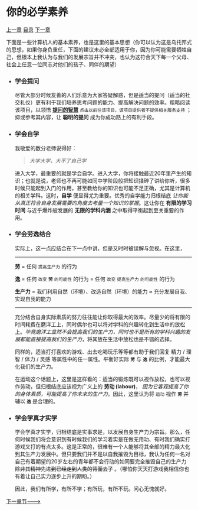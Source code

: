 # 你的必学素养

[上一章]() [目录](./index.md) [下一章]()

下面是一些计算机人的基本素养，也是这里的基本思想（你可以认为这是乌托邦式的思想，如果你身负重任，下面的建议未必全部适用于你，因为你可能需要牺牲自己，但根本上我认为与我们的发展宗旨并不冲突，也认为这符合天下每一个父母、社会上任意一位同志对他们的孩子、同伴的期望）

* ### **学会提问**
    
    尽管大部分时候友善的人们乐意为大家答疑解惑，但是适当的提问（适当的社交礼仪）更有利于我们培养思考问题的能力、提高解决问题的效率。粗略阅读该项目，以领悟 [**提问的智慧**](http://git.io/how2ask) `点击以前往该项目，该项目提供者不提供相关服务支持` ；抑或参考其内容，让 **聪明的提问** 成为你成功路上的有利手段。

* ### **学会自学**

    我敬爱的数分老师说得好：

    > *大学大学，大不了自己学*

    进入大学，最重要的就是学会自学。进入大学，你将接触最近20年里产生的知识；也就是说，老师也不再可能如同中学阶段般把知识揉碎了讲给你听，很多时候只能起到入门的作用，甚至教给你的知识也可能不足正确，尤其是计算机的相关学科。这时，**自学** 便显得尤为重要。优秀的自学能力归根结底 *让你能从真正符合自身发展需要的角度去考量一个知识的掌握*。这让你在 **有限的学习时间** 与近乎爆炸般发展的 **无限的学科内涵** 之中取得平衡起到至关重要的作用。

* ### **学会劳逸结合**

    实际上，这一点应结合在下一点中讲，但是又时时被误解与忽视。在这里，

    ***

    **劳** = 任何 `提高生产力` 的行为
    
    **逸** = 任何 `改变` **`劳`** `的可能性` 的行为 = 任何 `改变` `提高生产力` `的可能性` 的行为

    **生产力** = 我们利用自然（环境）、改造自然（环境）的能力 ≈ 充分发展自我、实现自我的能力
    
    ***

    充分结合自身实际素质的努力往往能让你取得最大的效率。尽量少的将有限的时间耗费在磨洋工上，同时偶尔也可以将对学科的兴趣转化到生活中的放松上。*毕竟磨洋工显然不会提高我们的生产力，同时也不是所有的学科兴趣的发展都能直接提高我们的生产力*，将其放在生活中放松也是不错的选择。

    同样的，适当打打喜欢的游戏、出去吃喝玩乐等等都有助于我们回复 精力 / 理智 / 体力 / 灵感 等属性中的任一属性。平衡好实际 **`劳`** 与 **`逸`** 的比例，才能最大化我们的生产力。
    
    在运动这个话题上，这里是这样看的：适当的锻炼既可以视作放松，也可以视作劳动，但归根结底应该视为广义上的 **劳动 (labour)**， *因为它客观提高了你的身体素质，可能提高了你未来的生产力*。因此，这里认为将 `运动` 视作 **`劳`** 并辅以 **`逸`** 是合理的。

* ### **学会学真才实学**

    学会学真才实学，归根结底是实事求是，以发展自身生产力为宗旨。那么，任何时候我们将会意识到有时候我们的学习着实是在做无用功、有时我们确实打游戏又打的有点太多。这是正常的，很难有一个人能够将其全部的精力最大化到其生产力发展中。但只要我们并不是以自我摧毁为目标，我认为任何一名对自己有着期望的20岁左右的青年都不会行动的如同要完全摧毁自己的生产力 ~~除非其精神先进到已经走到人类的背面去了~~ 。（哪怕你天天打游戏我相信你也有着让自己实力逐步上升的期盼。）
    
    因此，我们有所学，有所不学；有所玩，有所不玩。问心无愧就好。

[下一章节--->]()